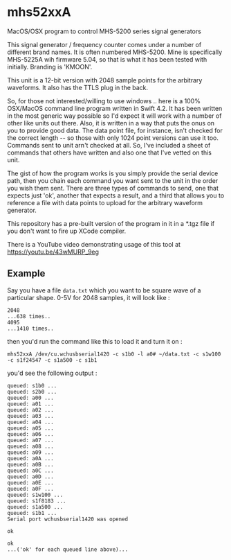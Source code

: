 # mhs52xxA
MacOS/OSX program to control MHS-5200 series signal generators

This signal generator / frequency counter comes under a number of different brand names.  It is often numbered MHS-5200.  Mine is specifically MHS-5225A wih firmware 5.04, so that is what it has been tested with initially.  Branding is 'KMOON'.

This unit is a 12-bit version with 2048 sample points for the arbitrary waveforms.  It also has the TTLS plug in the back.

So, for those not interested/willing to use windows .. here is a 100% OSX/MacOS command line program written in Swift 4.2.  It has been written in the most generic way possible so I'd expect it will work with a number of other like units out there.  Also, it is written in a way that puts the onus on you to provide good data.  The data point file, for instance, isn't checked for the correct length -- so those with only 1024 point versions can use it too.  Commands sent to unit arn't checked at all.  So, I've included a sheet of commands that others have written and also one that I've vetted on this unit.

The gist of how the program works is you simply provide the serial device path, then you chain each command you want sent to the unit in the order you wish them sent.  There are three types of commands to send, one that expects just 'ok', another that expects a result, and a third that allows you to reference a file with data points to upload for the arbitrary waveform generator.

This repository has a pre-built version of the program in it in a *.tgz file if you don't want to fire up XCode compiler.

There is a YouTube video demonstrating usage of this tool at https://youtu.be/43wMURP_9eg

## Example

Say you have a file `data.txt` which you want to be square wave of a particular shape. 0-5V for 2048 samples, it will look like :

```
2048
...638 times..
4095
...1410 times..
```

then you'd run the command like this to load it and turn it on : 

`mhs52xxA /dev/cu.wchusbserial1420 -c s1b0 -l a0# ~/data.txt -c s1w100 -c s1f24547 -c s1a500 -c s1b1`

you'd see the following output : 
```
queued: s1b0 ...
queued: s2b0 ...
queued: a00 ...
queued: a01 ...
queued: a02 ...
queued: a03 ...
queued: a04 ...
queued: a05 ...
queued: a06 ...
queued: a07 ...
queued: a08 ...
queued: a09 ...
queued: a0A ...
queued: a0B ...
queued: a0C ...
queued: a0D ...
queued: a0E ...
queued: a0F ...
queued: s1w100 ...
queued: s1f8183 ...
queued: s1a500 ...
queued: s1b1 ...
Serial port wchusbserial1420 was opened

ok

ok
...('ok' for each queued line above)...
```
